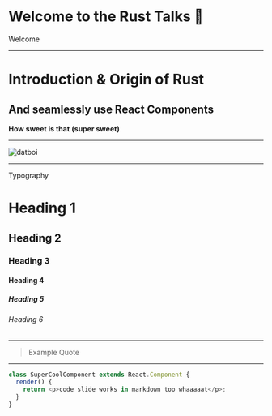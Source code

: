 # Welcome to the Rust Talks 👋

Welcome

---

# Introduction & Origin of Rust

## And seamlessly use React Components

**How sweet is that**
**(super sweet)**

---

![datboi](https://media.giphy.com/media/xohHbwcnOhqbS/giphy.gif)

---

Typography

# Heading 1

## Heading 2

### Heading 3

#### Heading 4

##### Heading 5

###### Heading 6

---

> Example Quote

---

```js
class SuperCoolComponent extends React.Component {
  render() {
    return <p>code slide works in markdown too whaaaaat</p>;
  }
}
```
